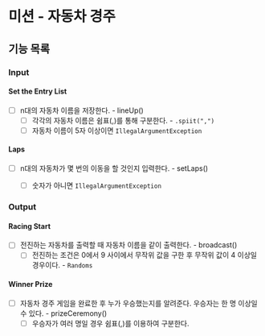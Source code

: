 # 미션 - 자동차 경주

## 기능 목록

### Input

#### Set the Entry List
- [ ] n대의 자동차 이름을 저장한다. - lineUp()
    - [ ] 각각의 자동차 이름은 쉼표(,)를 통해 구분한다. - `.spiit(",")`
    - [ ] 자동차 이름이 5자 이상이면 `IllegalArgumentException`

#### Laps
- [ ] n대의 자동차가 몇 번의 이동을 할 것인지 입력한다. - setLaps()
  - [ ] 숫자가 아니면 `IllegalArgumentException`


### Output

#### Racing Start
- [ ] 전진하는 자동차를 출력할 때 자동차 이름을 같이 출력한다. - broadcast()
  - [ ] 전진하는 조건은 0에서 9 사이에서 무작위 값을 구한 후 무작위 값이 4 이상일 경우이다. - `Randoms`

#### Winner Prize
- [ ] 자동차 경주 게임을 완료한 후 누가 우승했는지를 알려준다. 우승자는 한 명 이상일 수 있다. - prizeCeremony()
  - [ ] 우승자가 여러 명일 경우 쉼표(,)를 이용하여 구분한다.
